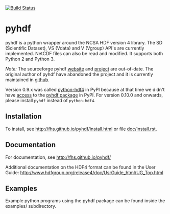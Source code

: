 [![Build Status](https://travis-ci.org/fhs/pyhdf.svg?branch=master)](https://travis-ci.org/fhs/pyhdf)

# pyhdf

pyhdf is a python wrapper around the NCSA HDF version 4 library.
The SD (Scientific Dataset), VS (Vdata) and V (Vgroup) API's 
are currently implemented. NetCDF files can also be
read and modified. It supports both Python 2 and Python 3.

*Note:* The sourceforge pyhdf
[website](http://pysclint.sourceforge.net/pyhdf/) and
[project](https://sourceforge.net/projects/pysclint/) are out-of-date.
The original author of pyhdf have abandoned the project and it is
currently maintained in [github](https://github.com/fhs/pyhdf).

Version 0.9.x was called
[python-hdf4](https://pypi.org/project/python-hdf4/)
in PyPI because at that time we didn't have
[access](https://github.com/pypa/warehouse/issues/5157) to the
[pyhdf package](https://pypi.org/project/pyhdf/) in PyPI.  For version
0.10.0 and onwards, please install `pyhdf` instead of `python-hdf4`.

## Installation

To install, see http://fhs.github.io/pyhdf/install.html
or file [doc/install.rst](doc/install.rst).

## Documentation

For documentation, see http://fhs.github.io/pyhdf/

Additional documentation on the HDF4 format can be
found in the User Guide:
http://www.hdfgroup.org/release4/doc/UsrGuide_html/UG_Top.html

## Examples

Example python programs using the pyhdf package
can be found inside the examples/ subdirectory.
